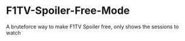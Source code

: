 # F1TV-Spoiler-Free-Mode
A bruteforce way to make F1TV Spoiler free, only shows the sessions to watch
